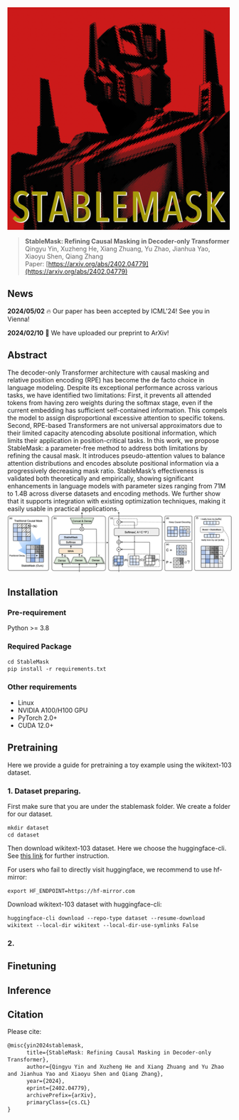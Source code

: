 <img src="sm_cover.png" alt="sm_cover" width="500" height="500">

> **StableMask: Refining Causal Masking in Decoder-only Transformer**\
> Qingyu Yin, Xuzheng He, Xiang Zhuang, Yu Zhao, Jianhua Yao, Xiaoyu Shen, Qiang Zhang\
> Paper: [https://arxiv.org/abs/2402.04779](https://arxiv.org/abs/2402.04779)

## News

**2024/05/02** 🔥 Our paper has been accepted by ICML'24! See you in Vienna!

**2024/02/10** 📖 We have uploaded our preprint to ArXiv!

## Abstract

The decoder-only Transformer architecture with causal masking and relative position encoding (RPE) has become the de facto choice in language modeling. Despite its exceptional performance across various tasks, we have identified two limitations: First, it prevents all attended tokens from having zero weights during the softmax stage, even if the current embedding has sufficient self-contained information. This compels the model to assign disproportional excessive attention to specific tokens. Second, RPE-based Transformers are not universal approximators due to their limited capacity atencoding absolute positional information, which limits their application in position-critical tasks. In this work, we propose StableMask: a parameter-free method to address both limitations by refining the causal mask. It introduces pseudo-attention values to balance attention distributions and encodes absolute positional information via a progressively decreasing mask ratio. StableMask’s effectiveness is validated both theoretically and empirically, showing significant enhancements in language models with parameter sizes ranging from 71M to 1.4B across diverse datasets and encoding methods. We further show that it supports integration with existing optimization techniques, making it easily usable in practical applications.
![sm](sm.png "StableMask Architecture")
## Installation

### Pre-requirement

Python >= 3.8

### Required Package

```
cd StableMask
pip install -r requirements.txt
```

### Other requirements

- Linux
- NVIDIA A100/H100 GPU
- PyTorch 2.0+
- CUDA 12.0+

## Pretraining
Here we provide a guide for pretraining a toy example using the wikitext-103 dataset.

### 1. Dataset preparing.
   
First make sure that you are under the stablemask folder. We create a folder for our dataset.
```
mkdir dataset
cd dataset
```
Then download wikitext-103 dataset. Here we choose the huggingface-cli. See [this link](https://huggingface.co/docs/huggingface_hub/guides/cli) for further instruction. 

For users who fail to directly visit huggingface, we recommend to use hf-mirror:
```
export HF_ENDPOINT=https://hf-mirror.com
```

Download wikitext-103 dataset with huggingface-cli:

```
huggingface-cli download --repo-type dataset --resume-download wikitext --local-dir wikitext --local-dir-use-symlinks False
```

### 2. 

## Finetuning

## Inference

## Citation
Please cite:
```
@misc{yin2024stablemask,
      title={StableMask: Refining Causal Masking in Decoder-only Transformer}, 
      author={Qingyu Yin and Xuzheng He and Xiang Zhuang and Yu Zhao and Jianhua Yao and Xiaoyu Shen and Qiang Zhang},
      year={2024},
      eprint={2402.04779},
      archivePrefix={arXiv},
      primaryClass={cs.CL}
}
```
